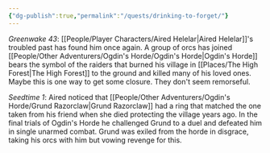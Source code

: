 ```yaml
---
{"dg-publish":true,"permalink":"/quests/drinking-to-forget/"}
---
```


*Greenwake 43*: [[People/Player Characters/Aired Helelar\|Aired Helelar]]'s troubled past has found him once again.  A group of orcs has joined [[People/Other Adventurers/Ogdin's Horde/Ogdin's Horde\|Ogdin's Horde]] bears the symbol of the raiders that burned his village in [[Places/The High Forest\|The High Forest]] to the ground and killed many of his loved ones.  Maybe this is one way to get some closure.  They don't seem remorseful.  

*Seedtime 1*: Aired noticed that [[People/Other Adventurers/Ogdin's Horde/Grund Razorclaw\|Grund Razorclaw]] had a ring that matched the one taken from his friend when she died protecting the village years ago.  In the final trials of Ogdin's Horde he challenged Grund to a duel and defeated him in single unarmed combat.  Grund was exiled from the horde in disgrace, taking his orcs with him but vowing revenge for this.  